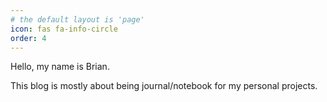 ```yaml
---
# the default layout is 'page'
icon: fas fa-info-circle
order: 4
---
```


Hello, my name is Brian.  

This blog is mostly about being journal/notebook for my personal projects. 

